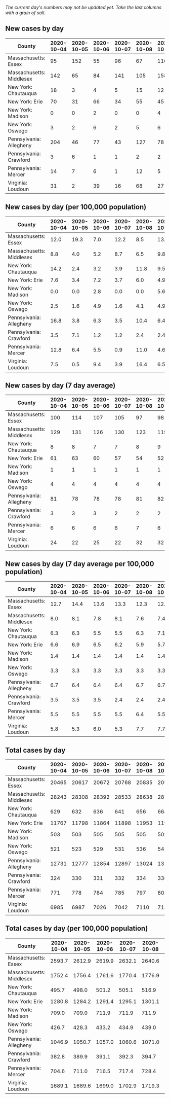 _The current day's numbers may not be updated yet. Take the last columns with a grain of salt._
## New cases by day

| County | 2020-10-04 | 2020-10-05 | 2020-10-06 | 2020-10-07 | 2020-10-08 | 2020-10-09 | 2020-10-10 |
| --- | --- | --- | --- | --- | --- | --- | --- |
| Massachusetts: Essex | 95 | 152 | 55 | 96 | 67 | 110 |  |
| Massachusetts: Middlesex | 142 | 65 | 84 | 141 | 105 | 158 |  |
| New York: Chautauqua | 18 | 3 | 4 | 5 | 15 | 12 |  |
| New York: Erie | 70 | 31 | 66 | 34 | 55 | 45 |  |
| New York: Madison | 0 | 0 | 2 | 0 | 0 | 4 |  |
| New York: Oswego | 3 | 2 | 6 | 2 | 5 | 6 |  |
| Pennsylvania: Allegheny | 204 | 46 | 77 | 43 | 127 | 78 |  |
| Pennsylvania: Crawford | 3 | 6 | 1 | 1 | 2 | 2 |  |
| Pennsylvania: Mercer | 14 | 7 | 6 | 1 | 12 | 5 |  |
| Virginia: Loudoun | 31 | 2 | 39 | 16 | 68 | 27 |  |

## New cases by day (per 100,000 population)

| County | 2020-10-04 | 2020-10-05 | 2020-10-06 | 2020-10-07 | 2020-10-08 | 2020-10-09 | 2020-10-10 |
| --- | --- | --- | --- | --- | --- | --- | --- |
| Massachusetts: Essex | 12.0 | 19.3 | 7.0 | 12.2 | 8.5 | 13.9 |  |
| Massachusetts: Middlesex | 8.8 | 4.0 | 5.2 | 8.7 | 6.5 | 9.8 |  |
| New York: Chautauqua | 14.2 | 2.4 | 3.2 | 3.9 | 11.8 | 9.5 |  |
| New York: Erie | 7.6 | 3.4 | 7.2 | 3.7 | 6.0 | 4.9 |  |
| New York: Madison | 0.0 | 0.0 | 2.8 | 0.0 | 0.0 | 5.6 |  |
| New York: Oswego | 2.5 | 1.6 | 4.9 | 1.6 | 4.1 | 4.9 |  |
| Pennsylvania: Allegheny | 16.8 | 3.8 | 6.3 | 3.5 | 10.4 | 6.4 |  |
| Pennsylvania: Crawford | 3.5 | 7.1 | 1.2 | 1.2 | 2.4 | 2.4 |  |
| Pennsylvania: Mercer | 12.8 | 6.4 | 5.5 | 0.9 | 11.0 | 4.6 |  |
| Virginia: Loudoun | 7.5 | 0.5 | 9.4 | 3.9 | 16.4 | 6.5 |  |

## New cases by day (7 day average)

| County | 2020-10-04 | 2020-10-05 | 2020-10-06 | 2020-10-07 | 2020-10-08 | 2020-10-09 | 2020-10-10 |
| --- | --- | --- | --- | --- | --- | --- | --- |
| Massachusetts: Essex | 100 | 114 | 107 | 105 | 97 | 98 |  |
| Massachusetts: Middlesex | 129 | 131 | 126 | 130 | 123 | 119 |  |
| New York: Chautauqua | 8 | 8 | 7 | 7 | 8 | 9 |  |
| New York: Erie | 61 | 63 | 60 | 57 | 54 | 52 |  |
| New York: Madison | 1 | 1 | 1 | 1 | 1 | 1 |  |
| New York: Oswego | 4 | 4 | 4 | 4 | 4 | 4 |  |
| Pennsylvania: Allegheny | 81 | 78 | 78 | 78 | 81 | 82 |  |
| Pennsylvania: Crawford | 3 | 3 | 3 | 2 | 2 | 2 |  |
| Pennsylvania: Mercer | 6 | 6 | 6 | 6 | 7 | 6 |  |
| Virginia: Loudoun | 24 | 22 | 25 | 22 | 32 | 32 |  |

## New cases by day (7 day average per 100,000 population)

| County | 2020-10-04 | 2020-10-05 | 2020-10-06 | 2020-10-07 | 2020-10-08 | 2020-10-09 | 2020-10-10 |
| --- | --- | --- | --- | --- | --- | --- | --- |
| Massachusetts: Essex | 12.7 | 14.4 | 13.6 | 13.3 | 12.3 | 12.4 |  |
| Massachusetts: Middlesex | 8.0 | 8.1 | 7.8 | 8.1 | 7.6 | 7.4 |  |
| New York: Chautauqua | 6.3 | 6.3 | 5.5 | 5.5 | 6.3 | 7.1 |  |
| New York: Erie | 6.6 | 6.9 | 6.5 | 6.2 | 5.9 | 5.7 |  |
| New York: Madison | 1.4 | 1.4 | 1.4 | 1.4 | 1.4 | 1.4 |  |
| New York: Oswego | 3.3 | 3.3 | 3.3 | 3.3 | 3.3 | 3.3 |  |
| Pennsylvania: Allegheny | 6.7 | 6.4 | 6.4 | 6.4 | 6.7 | 6.7 |  |
| Pennsylvania: Crawford | 3.5 | 3.5 | 3.5 | 2.4 | 2.4 | 2.4 |  |
| Pennsylvania: Mercer | 5.5 | 5.5 | 5.5 | 5.5 | 6.4 | 5.5 |  |
| Virginia: Loudoun | 5.8 | 5.3 | 6.0 | 5.3 | 7.7 | 7.7 |  |

## Total cases by day

| County | 2020-10-04 | 2020-10-05 | 2020-10-06 | 2020-10-07 | 2020-10-08 | 2020-10-09 | 2020-10-10 |
| --- | --- | --- | --- | --- | --- | --- | --- |
| Massachusetts: Essex | 20465 | 20617 | 20672 | 20768 | 20835 | 20945 |  |
| Massachusetts: Middlesex | 28243 | 28308 | 28392 | 28533 | 28638 | 28796 |  |
| New York: Chautauqua | 629 | 632 | 636 | 641 | 656 | 668 |  |
| New York: Erie | 11767 | 11798 | 11864 | 11898 | 11953 | 11998 |  |
| New York: Madison | 503 | 503 | 505 | 505 | 505 | 509 |  |
| New York: Oswego | 521 | 523 | 529 | 531 | 536 | 542 |  |
| Pennsylvania: Allegheny | 12731 | 12777 | 12854 | 12897 | 13024 | 13102 |  |
| Pennsylvania: Crawford | 324 | 330 | 331 | 332 | 334 | 336 |  |
| Pennsylvania: Mercer | 771 | 778 | 784 | 785 | 797 | 802 |  |
| Virginia: Loudoun | 6985 | 6987 | 7026 | 7042 | 7110 | 7137 |  |

## Total cases by day (per 100,000 population)

| County | 2020-10-04 | 2020-10-05 | 2020-10-06 | 2020-10-07 | 2020-10-08 | 2020-10-09 | 2020-10-10 |
| --- | --- | --- | --- | --- | --- | --- | --- |
| Massachusetts: Essex | 2593.7 | 2612.9 | 2619.9 | 2632.1 | 2640.6 | 2654.5 |  |
| Massachusetts: Middlesex | 1752.4 | 1756.4 | 1761.6 | 1770.4 | 1776.9 | 1786.7 |  |
| New York: Chautauqua | 495.7 | 498.0 | 501.2 | 505.1 | 516.9 | 526.4 |  |
| New York: Erie | 1280.8 | 1284.2 | 1291.4 | 1295.1 | 1301.1 | 1306.0 |  |
| New York: Madison | 709.0 | 709.0 | 711.9 | 711.9 | 711.9 | 717.5 |  |
| New York: Oswego | 426.7 | 428.3 | 433.2 | 434.9 | 439.0 | 443.9 |  |
| Pennsylvania: Allegheny | 1046.9 | 1050.7 | 1057.0 | 1060.6 | 1071.0 | 1077.4 |  |
| Pennsylvania: Crawford | 382.8 | 389.9 | 391.1 | 392.3 | 394.7 | 397.0 |  |
| Pennsylvania: Mercer | 704.6 | 711.0 | 716.5 | 717.4 | 728.4 | 732.9 |  |
| Virginia: Loudoun | 1689.1 | 1689.6 | 1699.0 | 1702.9 | 1719.3 | 1725.8 |  |
